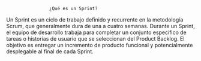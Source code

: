                     ¿Qué es un Sprint?
                    
Un Sprint es un ciclo de trabajo definido y recurrente en la metodología Scrum, que generalmente dura de una a cuatro semanas. Durante un Sprint, el equipo de desarrollo trabaja para completar un conjunto específico de tareas o historias de usuario que se seleccionan del Product Backlog. El objetivo es entregar un incremento de producto funcional y potencialmente desplegable al final de cada Sprint.